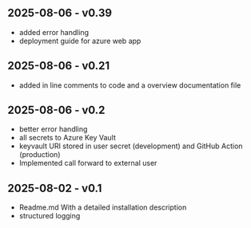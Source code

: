 ## 2025-08-06 - v0.39
- added error handling
- deployment guide for azure web app

## 2025-08-06 - v0.21
- added in line comments to code and a overview documentation file

## 2025-08-06 - v0.2
- better error handling
- all secrets to Azure Key Vault
- keyvault URI stored in user secret (development) and GitHub Action (production)
- Implemented call forward to external user

## 2025-08-02 - v0.1
- Readme.md With a detailed installation description
- structured logging
